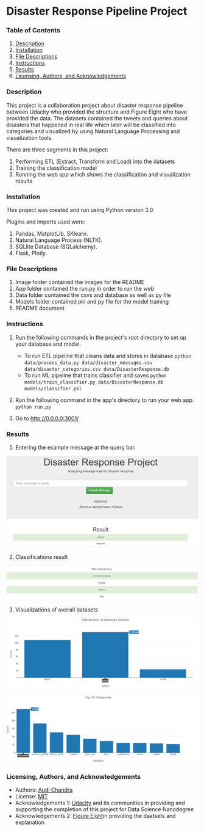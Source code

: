 # Disaster Response Pipeline Project

### Table of Contents 
1. [Description](https://github.com/audichandra/Udacity_Disaster_Respone_Pipeline#Description)
2. [Installation](https://github.com/audichandra/Udacity_Disaster_Respone_Pipeline#Installation)
3. [File Descriptions](https://github.com/audichandra/Udacity_Disaster_Respone_Pipeline#File-Descriptions)
4. [Instructions](https://github.com/audichandra/Udacity_Disaster_Respone_Pipeline#Instructions)
5. [Results](https://github.com/audichandra/Udacity_Disaster_Respone_PipelineI#Results)
6. [Licensing, Authors, and Acknowledgements](https://github.com/audichandra/Udacity_Disaster_Respone_Pipeline#Licensing)


### Description 

This project is a collaboration project about disaster response pipeline between Udacity who provided the structure and Figure Eight who have provided the data. The datasets contained the tweets and queries about disasters that happened in real life which later will be classified into categories and visualized by using Natural Language Processing and visualization tools. 

There are three segments in this project: 
1. Performing ETL (Extract, Transform and Load) into the datasets  
2. Training the classification model 
3. Running the web app which shows the classification and visualization results 


### Installation
This project was created and run using Python version 3.0.

Plugins and imports used were: 
1. Pandas, MatplotLib, SKlearn.
2. Natural Language Process (NLTK). 
3. SQLlite Database (SQLalchemy). 
4. Flask, Plotly. 


### File Descriptions 
1. Image folder contained the images for the README 
2. App folder contained the run.py in order to run the web 
3. Data folder contained the csvs and database as well as py file
4. Models folder contained pkl and py file for the model training  
5. README document


### Instructions
1. Run the following commands in the project's root directory to set up your database and model.

    - To run ETL pipeline that cleans data and stores in database
        `python data/process_data.py data/disaster_messages.csv data/disaster_categories.csv data/DisasterResponse.db`
    - To run ML pipeline that trains classifier and saves
        `python models/train_classifier.py data/DisasterResponse.db models/classifier.pkl`

2. Run the following command in the app's directory to run your web app.
    `python run.py`

3. Go to http://0.0.0.0:3001/


### Results 

1. Entering the example message at the query bar. 

![classification query](https://github.com/audichandra/Udacity_Disaster_Respone_Pipeline/blob/master/Image/classification%20query.png)



2. Classifications result 

![classification result](https://github.com/audichandra/Udacity_Disaster_Respone_Pipeline/blob/master/Image/classification%20result.png)



3. Visualizations of overall datasets 

![Distribution of Message Genres](https://github.com/audichandra/Udacity_Disaster_Respone_Pipeline/blob/master/Image/Distribution%20of%20Message%20Genres.png)

![Top 10 Categories](https://github.com/audichandra/Udacity_Disaster_Respone_Pipeline/blob/master/Image/Top%2010%20Categories.png)


### Licensing, Authors, and Acknowledgements

- Authors: [Audi Chandra](https://github.com/audichandra)
- License: [MIT](https://opensource.org/licenses/MIT)
- Acknowledgements 1: [Udacity](https://www.udacity.com/) and its communities in providing and supporting the completion of this project for Data Science Nanodegree 
- Acknowledgements 2: [Figure Eight](https://www.figure-eight.com/)in providing the daatsets and explanation 

